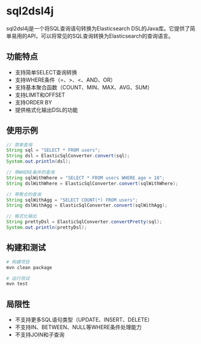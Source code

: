 # sql2dsl4j

sql2dsl4j是一个将SQL查询语句转换为Elasticsearch DSL的Java库。它提供了简单易用的API，可以将常见的SQL查询转换为Elasticsearch的查询语言。

## 功能特点
- 支持简单SELECT查询转换
- 支持WHERE条件（=、>、<、AND、OR）
- 支持基本聚合函数（COUNT、MIN、MAX、AVG、SUM）
- 支持LIMIT和OFFSET
- 支持ORDER BY
- 提供格式化输出DSL的功能

## 使用示例

```java
// 简单查询
String sql = "SELECT * FROM users";
String dsl = ElasticSqlConverter.convert(sql);
System.out.println(dsl);

// 带WHERE条件的查询
String sqlWithWhere = "SELECT * FROM users WHERE age > 18";
String dslWithWhere = ElasticSqlConverter.convert(sqlWithWhere);

// 带聚合的查询
String sqlWithAgg = "SELECT COUNT(*) FROM users";
String dslWithAgg = ElasticSqlConverter.convert(sqlWithAgg);

// 格式化输出
String prettyDsl = ElasticSqlConverter.convertPretty(sql);
System.out.println(prettyDsl);
```

## 构建和测试

```bash
# 构建项目
mvn clean package

# 运行测试
mvn test
```

## 局限性
- 不支持更多SQL语句类型（UPDATE、INSERT、DELETE）
- 不支持IN、BETWEEN、NULL等WHERE条件处理能力
- 不支持JOIN和子查询
